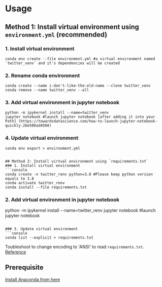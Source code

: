 # Usage

## Method 1: Install virtual environment using `environment.yml` (recommended)
### 1. Install virtual environment
```console
conda env create --file environment.yml #a virtual environment named `twitter_venv` and it's dependencies will be created
```

### 2. Rename conda environment
```console
conda create --name i-don't-like-the-old-name --clone twitter_venv
conda remove --name twitter_venv --all
```

### 3. Add virtual environment in jupyter notebook
```console
python -m ipykernel install --name=twitter_venv
jupyter notebook #launch jupyter notebook [after adding it into your Path] (https://towardsdatascience.com/how-to-launch-jupyter-notebook-quickly-26e500ad4560)
```


### 4. Update virtual environment
```console
conda env export > environment.yml 


## Method 2: Install virtual environment using `requirements.txt`
### 1. Install virtual environment
```console
conda create -n twitter_renv python=3.8 #Please keep python version equals to 3.8
conda activate twitter_renv
conda install --file requirements.txt
```

### 2. Add virtual environment in jupyter notebook
python -m ipykernel install --name=twitter_renv
jupyter notebook #launch jupyter notebook
```

### 3. Update virtual environment
```console
conda list --explicit > requirements.txt
```

Toubleshoot to change encoding to 'ANSI' to read `requirements.txt`. [Reference](https://github.com/conda/conda/issues/9519)

## Prerequisite
[Install Anaconda from here](https://www.anaconda.com/products/individual)


